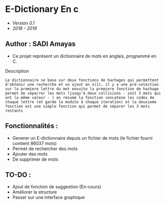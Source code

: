 # E-Dictionary En c

- *Version 0.1*
- *2018 - 2019*

## Author : SADI Amayas

- Ce projet représent un dictionnaire de mots en anglais, programmé en C.

Description

```
Le dictionnaire se base sur deux fonctions de hachages qui permettent d'obtenir une recherche et un ajout en o(1), il y a une pré-selection sur la premiere lettre du mot ensuite la premiere fonction de hachage permet de séparrer les mots (jusqu'à deux collisions - soit 3 mots qui ont la même valeur - ) en résumé la fonction concatene les codes de chaque lettre (et garde le module à chaque iteration) et la deuxieme fonction est une simple fonction qui permet de séparer les 3 mots restants
```

## Fonctionnalités :
- Generer un E-dictionnaire depuis un fichier de mots (le fichier fourni contient 86037 mots)
- Permet de rechercher des mots
- Ajouter des mots
- De supprimer de mots

## TO-DO : 
- Ajout de fonction de suggestion (En-cours)
- Améliorer la structure
- Passer sur une interface graphique
